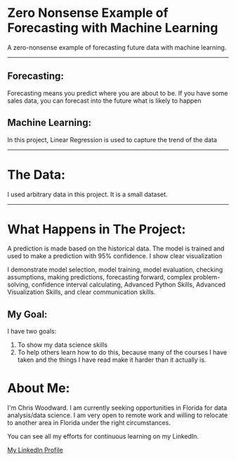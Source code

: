 # Zero Nonsense Example of Forecasting with Machine Learning

A zero-nonsense example of forecasting future data with machine learning.
***
## Forecasting:

Forecasting means you predict where you are about to be. If you have some sales data, you can forecast into the future what is likely to happen
## Machine Learning:

In this project, Linear Regression is used to capture the trend of the data
***
# The Data:

I used arbitrary data in this project. It is a small dataset.
***
# What Happens in The Project:

A prediction is made based on the historical data. The model is trained and used to make a prediction with 95% confidence. I show clear visualization

I demonstrate model selection, model training, model evaluation, checking assumptions, making predictions, forecasting forward, complex problem-solving, confidence interval calculating, Advanced Python Skills, Advanced Visualization Skills, and clear communication skills.

## My Goal:

I have two goals:

1. To show my data science skills
2. To help others learn how to do this, because many of the courses I have taken and the things I have read make it harder than it actually is.

# About Me:


I'm Chris Woodward. I am currently seeking opportunities in Florida for data analysis/data science. I am very open to remote work and willing to relocate to another area in Florida under the right circumstances.

You can see all my efforts for continuous learning on my LinkedIn.

[My LinkedIn Profile](https://www.linkedin.com/in/christopher-woodward-b24b43316/)

